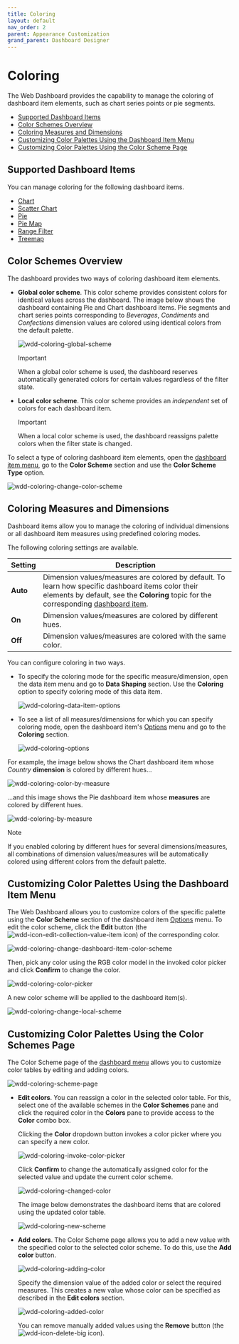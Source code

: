```yaml
---
title: Coloring
layout: default
nav_order: 2
parent: Appearance Customization
grand_parent: Dashboard Designer
---
```

# Coloring
The Web Dashboard provides the capability to manage the coloring of dashboard item elements, such as chart series points or pie segments.
* [Supported Dashboard Items](#supporteditems)
* [Color Schemes Overview](#overview)
* [Coloring Measures and Dimensions](#coloring)
* [Customizing Color Palettes Using the Dashboard Item Menu](#customizedim)
* [Customizing Color Palettes Using the Color Scheme Page](#customizecpp)

## <a name="supporteditems"/>Supported Dashboard Items
You can manage coloring for the following dashboard items.
* [Chart](../dashboard-item-settings/chart.md)
* [Scatter Chart](../dashboard-item-settings/scatter-chart.md)
* [Pie](../dashboard-item-settings/pies.md)
* [Pie Map](../dashboard-item-settings/geo-point-maps/pie-map.md)
* [Range Filter](../dashboard-item-settings/range-filter.md)
* [Treemap](../dashboard-item-settings/treemap.md)

## <a name="overview"/>Color Schemes Overview
The dashboard provides two ways of coloring dashboard item elements.
* **Global color scheme**. This color scheme provides consistent colors for identical values across the dashboard. The image below shows the dashboard containing Pie and Chart dashboard items. Pie segments and chart series points corresponding to _Beverages_, _Condiments_ and _Confections_ dimension values are colored using identical colors from the default palette.
	
	![wdd-coloring-global-scheme](/assets/images/dashboards/img126076.png)
	
	> [!IMPORTANT]
	> When a global color scheme is used, the dashboard reserves automatically generated colors for certain values regardless of the filter state.
* **Local color scheme**. This color scheme provides an _independent_ set of colors for each dashboard item.
	
	> [!IMPORTANT]
	> When a local color scheme is used, the dashboard reassigns palette colors when the filter state is changed.

To select a type of coloring dashboard item elements, open the [dashboard item menu](../ui-elements/dashboard-item-menu.md), go to the **Color Scheme** section and use the **Color Scheme Type** option.

![wdd-coloring-change-color-scheme](/assets/images/dashboards/img126079.png)

## <a name="coloring"/>Coloring Measures and Dimensions
Dashboard items allow you to manage the coloring of individual dimensions or all dashboard item measures using predefined coloring modes.

The following coloring settings are available.

| Setting | Description |
|---|---|
| **Auto** | Dimension values/measures are colored by default. To learn how specific dashboard items color their elements by default, see the **Coloring** topic for the corresponding [dashboard item](../dashboard-item-settings.md). |
| **On** | Dimension values/measures are colored by different hues. |
| **Off** | Dimension values/measures are colored with the same color. |

You can configure coloring in two ways.
* To specify the coloring mode for the specific measure/dimension, open the data item menu and go to **Data Shaping** section. Use the **Coloring** option to specify coloring mode of this data item.
	
	![wdd-coloring-data-item-options](/assets/images/dashboards/img126109.png)
* To see a list of all measures/dimensions for which you can specify coloring mode, open the dashboard item's [Options](../ui-elements/dashboard-item-menu.md) menu and go to the **Coloring** section.
	
	![wdd-coloring-options](/assets/images/dashboards/img126086.png)

For example, the image below shows the Chart dashboard item whose _Country_ **dimension** is colored by different hues...

![wdd-coloring-color-by-measure](/assets/images/dashboards/img126084.png)

...and this image shows the Pie dashboard item whose **measures** are colored by different hues.

![wdd-coloring-by-measure](/assets/images/dashboards/img126108.png)

> [!NOTE]
> If you enabled coloring by different hues for several dimensions/measures, all combinations of dimension values/measures will be automatically colored using different colors from the default palette.

## <a name="customizedim"/>Customizing Color Palettes Using the Dashboard Item Menu
The Web Dashboard allows you to customize colors of the specific palette using the **Color Scheme** section of the dashboard item [Options](../ui-elements/dashboard-item-menu.md) menu. To edit the color scheme, click the **Edit** button (the ![wdd-icon-edit-collection-value-item](/assets/images/dashboards/img126050.png) icon) of the corresponding color.

![wdd-coloring-change-dashboard-item-color-scheme](/assets/images/dashboards/img126112.png)

Then, pick any color using the RGB color model in the invoked color picker and click **Confirm** to change the color.

![wdd-coloring-color-picker](/assets/images/dashboards/img126125.png)

A new color scheme will be applied to the dashboard item(s).

![wdd-coloring-change-local-scheme](/assets/images/dashboards/img126127.png)

## <a name="customizecpp"/>Customizing Color Palettes Using the Color Schemes Page
The Color Scheme page of the [dashboard menu](../ui-elements/dashboard-menu.md) allows you to customize color tables by editing and adding colors.

![wdd-coloring-scheme-page](/assets/images/dashboards/img126124.png)
* **Edit colors**. You can reassign a color in the selected color table. For this, select one of the available schemes in the **Color Schemes** pane and click the required color in the **Colors** pane to provide access to the **Color** combo box.
	
	Clicking the **Color** dropdown button invokes a color picker where you can specify a new color.
	
	![wdd-coloring-invoke-color-picker](/assets/images/dashboards/img126133.png)
	
	Click **Confirm** to change the automatically assigned color for the selected value and update the current color scheme.
	
	![wdd-coloring-changed-color](/assets/images/dashboards/img126122.png)
	
	The image below demonstrates the dashboard items that are colored using the updated color table.
	
	![wdd-coloring-new-scheme](/assets/images/dashboards/img126123.png)
* **Add colors**. The Color Scheme page allows you to add a new value with the specified color to the selected color scheme. To do this, use the **Add color** button.
	
	![wdd-coloring-adding-color](/assets/images/dashboards/img126969.png)
	
	Specify the dimension value of the added color or select the required measures. This creates a new value whose color can be specified as described in the **Edit colors** section.
	
	![wdd-coloring-added-color](/assets/images/dashboards/img126964.png)
	
	You can remove manually added values using the **Remove** button (the ![wdd-icon-delete-big](/assets/images/dashboards/img126104.png) icon).